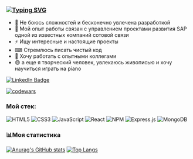### [![Typing SVG](https://readme-typing-svg.herokuapp.com?color=%2336BCF7&lines=Привет+всем!+👋+Меня+зовут+Оля)](https://git.io/typing-svg)

* :heartbeat: Не боюсь сложностей и бесконечно увлечена разработкой
* 🔭 Мой опыт работы связан с управлением проектами развития SAP одной из известных компаний сотовой связи
* :zap: Ищу интересные и настоящие проекты
* ⌨ Стремлюсь писать чистый код
* 👥 Хочу работать с опытными коллегами
* 😄 а еще я творческий человек, увлекаюсь живописью и хочу научиться играть на piano

[![LinkedIn Badge](https://img.shields.io/badge/LinkedIn-Profile-informational?style=flat&logo=linkedin&logoColor=white&color=0D76A8)](https://www.linkedin.com/in/olga-maykova/)

[![codewars](https://www.codewars.com/users/Dolka/badges/micro)](https://www.codewars.com/users/Dolka) 
### Мой стек:
![HTML5](https://img.shields.io/badge/html5-%23E34F26.svg?style=for-the-badge&logo=html5&logoColor=white) ![CSS3](https://img.shields.io/badge/css3-%231572B6.svg?style=for-the-badge&logo=css3&logoColor=white) ![JavaScript](https://img.shields.io/badge/javascript-%23323330.svg?style=for-the-badge&logo=javascript&logoColor=%23F7DF1E)
![React](https://img.shields.io/badge/React-20232A?style=for-the-badge&logo=react&logoColor=61DAFB) ![NPM](https://img.shields.io/badge/NPM-%23000000.svg?style=for-the-badge&logo=npm&logoColor=white) ![Express.js](https://img.shields.io/badge/express.js-%23404d59.svg?style=for-the-badge&logo=express&logoColor=%2361DAFB) ![MongoDB](https://img.shields.io/badge/MongoDB-%234ea94b.svg?style=for-the-badge&logo=mongodb&logoColor=white)

### :bar_chart:Моя статистика
[![Anurag's GitHub stats](https://github-readme-stats.vercel.app/api?username=omaykova)](https://github.com/omaykova/github-readme-stats)
[![Top Langs](https://github-readme-stats.vercel.app/api/top-langs/?username=omaykova&layout=compact)](https://github.com/omaykova/github-readme-stats)



<!--
**OMaykova/OMaykova** is a ✨ _special_ ✨ repository because its `README.md` (this file) appears on your GitHub profile.

Here are some ideas to get you started:

- 🔭 I’m currently working on ...
- 🌱 I’m currently learning ...
- 👯 I’m looking to collaborate on ...
- 🤔 I’m looking for help with ...
- 💬 Ask me about ...
- 📫 How to reach me: ...
- 😄 Pronouns: ...
- ⚡ Fun fact: ...
-->
